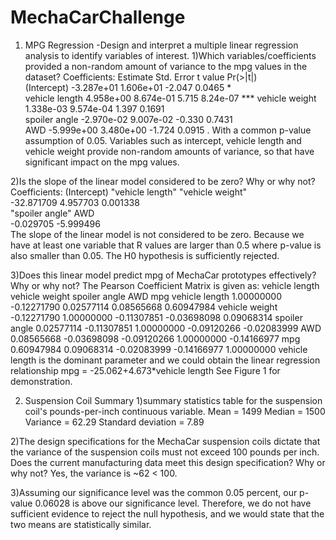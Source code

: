 # MechaCarChallenge
1. MPG Regression
-Design and interpret a multiple linear regression analysis to identify variables of interest.
  1)Which variables/coefficients provided a non-random amount of variance to the mpg values in the dataset?
  Coefficients:
                Estimate Std. Error t value Pr(>|t|)    
(Intercept)    -3.287e+01  1.606e+01  -2.047   0.0465 *  
vehicle length  4.958e+00  8.674e-01   5.715 8.24e-07 ***
vehicle weight  1.338e-03  9.574e-04   1.397   0.1691    
spoiler angle  -2.970e-02  9.007e-02  -0.330   0.7431    
AWD           -5.999e+00  3.480e+00  -1.724   0.0915 .
  With a common p-value assumption of 0.05. Variables such as intercept, vehicle length and vehicle weight provide non-random amounts of variance, so that have significant impact on the mpg values.

  2)Is the slope of the linear model considered to be zero? Why or why not?
  Coefficients:
                    (Intercept)                         "vehicle length"            "vehicle weight"  
                     -32.871709                         4.957703                         0.001338  
                    "spoiler angle"                     AWD  
                      -0.029705                        -5.999496  
  The slope of the linear model is not considered to be zero. Because we have at least one variable that R values are larger than 0.5 where p-value is also smaller than 0.05. The H0 hypothesis is sufficiently rejected.

  3)Does this linear model predict mpg of MechaCar prototypes effectively? Why or why not?
  The Pearson Coefficient Matrix is given as:
                 vehicle length vehicle weight spoiler angle         AWD         mpg
vehicle length     1.00000000    -0.12271790    0.02577114  0.08565668  0.60947984
vehicle weight    -0.12271790     1.00000000   -0.11307851 -0.03698098  0.09068314
spoiler angle      0.02577114    -0.11307851    1.00000000 -0.09120266 -0.02083999
AWD                0.08565668    -0.03698098   -0.09120266  1.00000000 -0.14166977
mpg                0.60947984     0.09068314   -0.02083999 -0.14166977  1.00000000
vehicle length is the dominant parameter and we could obtain the linear regression relationship
mpg = -25.062+4.673*vehicle length
See Figure 1 for demonstration.

2. Suspension Coil Summary
1)summary statistics table for the suspension coil's pounds-per-inch continuous variable.
Mean = 1499
Median = 1500
Variance = 62.29
Standard deviation = 7.89

2)The design specifications for the MechaCar suspension coils dictate that the variance of the suspension coils must not exceed 100 pounds per inch. Does the current manufacturing data meet this design specification? Why or why not?
Yes, the variance is ~62 < 100.

3)Assuming our significance level was the common 0.05 percent, our p-value 0.06028 is above our significance level. Therefore, we do not have sufficient evidence to reject the null hypothesis, and we would state that the two means are statistically similar.






